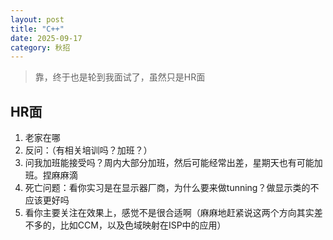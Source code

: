 ```yaml
---
layout: post
title: "C++"
date: 2025-09-17
category: 秋招
---
```




> 靠，终于也是轮到我面试了，虽然只是HR面


## HR面

1. 老家在哪
2. 反问：（有相关培训吗？加班？）
3. 问我加班能接受吗？周内大部分加班，然后可能经常出差，星期天也有可能加班。捏麻麻滴
4. 死亡问题：看你实习是在显示器厂商，为什么要来做tunning？做显示类的不应该更好吗
5. 看你主要关注在效果上，感觉不是很合适啊（麻麻地赶紧说这两个方向其实差不多的，比如CCM，以及色域映射在ISP中的应用） 